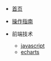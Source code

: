 <!-- docs/_sidebar.md -->

* [首页](README.md)
* [操作指南](guide)

* 前端技术
    * [javascript](01/javascript/)
    * [echarts](01/echarts/)